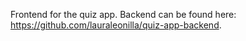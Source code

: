 Frontend for the quiz app. Backend can be found here: https://github.com/lauraleonilla/quiz-app-backend.